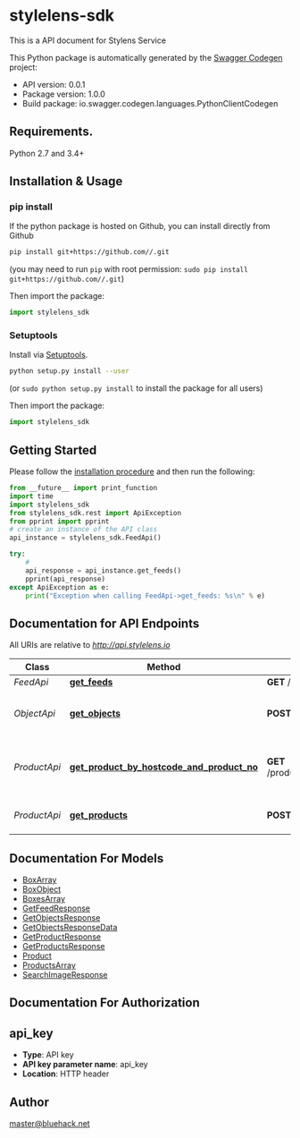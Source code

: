# stylelens-sdk
This is a API document for Stylens Service

This Python package is automatically generated by the [Swagger Codegen](https://github.com/swagger-api/swagger-codegen) project:

- API version: 0.0.1
- Package version: 1.0.0
- Build package: io.swagger.codegen.languages.PythonClientCodegen

## Requirements.

Python 2.7 and 3.4+

## Installation & Usage
### pip install

If the python package is hosted on Github, you can install directly from Github

```sh
pip install git+https://github.com//.git
```
(you may need to run `pip` with root permission: `sudo pip install git+https://github.com//.git`)

Then import the package:
```python
import stylelens_sdk 
```

### Setuptools

Install via [Setuptools](http://pypi.python.org/pypi/setuptools).

```sh
python setup.py install --user
```
(or `sudo python setup.py install` to install the package for all users)

Then import the package:
```python
import stylelens_sdk
```

## Getting Started

Please follow the [installation procedure](#installation--usage) and then run the following:

```python
from __future__ import print_function
import time
import stylelens_sdk
from stylelens_sdk.rest import ApiException
from pprint import pprint
# create an instance of the API class
api_instance = stylelens_sdk.FeedApi()

try:
    # 
    api_response = api_instance.get_feeds()
    pprint(api_response)
except ApiException as e:
    print("Exception when calling FeedApi->get_feeds: %s\n" % e)

```

## Documentation for API Endpoints

All URIs are relative to *http://api.stylelens.io*

Class | Method | HTTP request | Description
------------ | ------------- | ------------- | -------------
*FeedApi* | [**get_feeds**](docs/FeedApi.md#get_feeds) | **GET** /feeds | 
*ObjectApi* | [**get_objects**](docs/ObjectApi.md#get_objects) | **POST** /objects | Query to search multiple objects
*ProductApi* | [**get_product_by_hostcode_and_product_no**](docs/ProductApi.md#get_product_by_hostcode_and_product_no) | **GET** /products/hosts/{hostCode}/products/{productNo} | Get Product by hostCode and productNo
*ProductApi* | [**get_products**](docs/ProductApi.md#get_products) | **POST** /products | Query to search products


## Documentation For Models

 - [BoxArray](docs/BoxArray.md)
 - [BoxObject](docs/BoxObject.md)
 - [BoxesArray](docs/BoxesArray.md)
 - [GetFeedResponse](docs/GetFeedResponse.md)
 - [GetObjectsResponse](docs/GetObjectsResponse.md)
 - [GetObjectsResponseData](docs/GetObjectsResponseData.md)
 - [GetProductResponse](docs/GetProductResponse.md)
 - [GetProductsResponse](docs/GetProductsResponse.md)
 - [Product](docs/Product.md)
 - [ProductsArray](docs/ProductsArray.md)
 - [SearchImageResponse](docs/SearchImageResponse.md)


## Documentation For Authorization


## api_key

- **Type**: API key
- **API key parameter name**: api_key
- **Location**: HTTP header


## Author

master@bluehack.net

